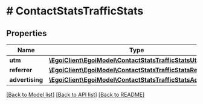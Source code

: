 # # ContactStatsTrafficStats

## Properties

Name | Type | Description | Notes
------------ | ------------- | ------------- | -------------
**utm** | [**\EgoiClient\EgoiModel\ContactStatsTrafficStatsUtm**](ContactStatsTrafficStatsUtm.md) |  | [optional]
**referrer** | [**\EgoiClient\EgoiModel\ContactStatsTrafficStatsReferrer**](ContactStatsTrafficStatsReferrer.md) |  | [optional]
**advertising** | [**\EgoiClient\EgoiModel\ContactStatsTrafficStatsAdvertising**](ContactStatsTrafficStatsAdvertising.md) |  | [optional]

[[Back to Model list]](../../README.md#models) [[Back to API list]](../../README.md#endpoints) [[Back to README]](../../README.md)
